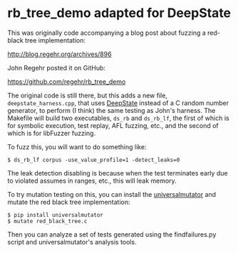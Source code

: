 rb_tree_demo adapted for DeepState
============

This was originally code accompanying a blog post about fuzzing a red-black tree implementation:

http://blog.regehr.org/archives/896

John Regehr posted it on GitHub:

https://github.com/regehr/rb_tree_demo

The original code is still there, but this adds a new file,
`deepstate_harness.cpp`, that uses [DeepState](https://github.com/trailofbits/deepstate) instead of a C random
number generator, to perform (I think) the same testing as John's
harness.  The Makefile will build two executables, `ds_rb` and
`ds_rb_lf`, the first of which is for symbolic execution, test replay,
AFL fuzzing, etc., and the second of which is for libFuzzer fuzzing.

To fuzz this, you will want to do something like:

```shell
$ ds_rb_lf corpus -use_value_profile=1 -detect_leaks=0
```

The leak detection disabling is because when the test terminates early due to violated assumes in ranges, etc., this will leak memory.

To try mutation testing on this, you can install the [universalmutator](https://github.com/agroce/universalmutator) and mutate the red black tree implementation:

```shell
$ pip install universalmutator
$ mutate red_black_tree.c
```

Then you can analyze a set of tests generated using the findfailures.py script and universalmutator's analysis tools.
